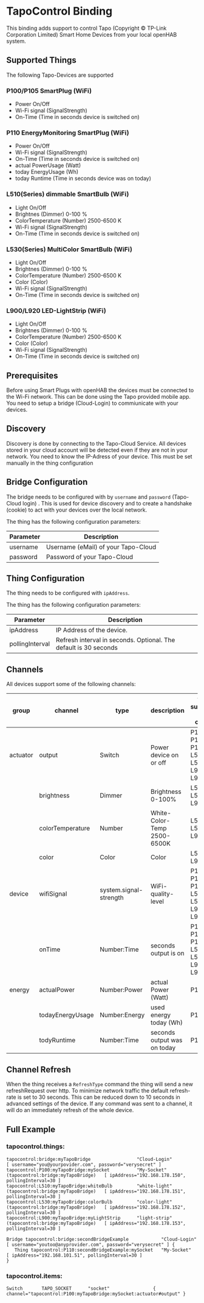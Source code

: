 # TapoControl Binding

This binding adds support to control Tapo (Copyright © TP-Link Corporation Limited) Smart Home Devices from your local openHAB system.

## Supported Things

The following Tapo-Devices are supported

### P100/P105 SmartPlug (WiFi)

* Power On/Off
* Wi-Fi signal (SignalStrength)
* On-Time (Time in seconds device is switched on)

### P110 EnergyMonitoring SmartPlug (WiFi)

* Power On/Off
* Wi-Fi signal (SignalStrength)
* On-Time (Time in seconds device is switched on)
* actual PowerUsage (Watt)
* today EnergyUsage (Wh)
* today Runtime (Time in seconds device was on today)

### L510(Series) dimmable SmartBulb (WiFi)

* Light On/Off
* Brightnes (Dimmer)  0-100 %
* ColorTemperature (Number) 2500-6500 K
* Wi-Fi signal (SignalStrength)
* On-Time (Time in seconds device is switched on)

### L530(Series) MultiColor SmartBulb (WiFi)

* Light On/Off
* Brightnes (Dimmer)  0-100 %
* ColorTemperature (Number) 2500-6500 K
* Color (Color)
* Wi-Fi signal (SignalStrength)
* On-Time (Time in seconds device is switched on)

### L900/L920 LED-LightStrip (WiFi)

* Light On/Off
* Brightnes (Dimmer)  0-100 %
* ColorTemperature (Number) 2500-6500 K
* Color (Color)
* Wi-Fi signal (SignalStrength)
* On-Time (Time in seconds device is switched on)


## Prerequisites

Before using Smart Plugs with openHAB the devices must be connected to the Wi-Fi network.
This can be done using the Tapo provided mobile app.
You need to setup a bridge (Cloud-Login) to commiunicate with your devices.

## Discovery

Discovery is done by connecting to the Tapo-Cloud Service. 
All devices stored in your cloud account will be detected even if they are not in your network.
You need to know the IP-Adress of your device. This must be set manually in the thing configuration

## Bridge Configuration

The bridge needs to be configured with by `username` and `password` (Tapo-Cloud login) .
This is used for device discovery and to create a handshake (cookie) to act with your devices over the local network.

The thing has the following configuration parameters:

| Parameter          | Description                                                          |
|--------------------|----------------------------------------------------------------------|
| username           | Username (eMail) of your Tapo-Cloud                                  |
| password           | Password of your Tapo-Cloud                                          |

## Thing Configuration

The thing needs to be configured with `ipAddress`.

The thing has the following configuration parameters:

| Parameter          | Description                                                          |
|--------------------|----------------------------------------------------------------------|
| ipAddress          | IP Address of the device.                                            |
| pollingInterval    | Refresh interval in seconds. Optional. The default is 30 seconds     |


## Channels

All devices support some of the following channels:

| group     | channel          |type                    | description                  | things supporting this channel              |
|-----------|----------------- |------------------------|------------------------------|---------------------------------------------|
| actuator  | output           | Switch                 | Power device on or off       | P100, P105, P110, L510, L530, L900, L920    |
|           | brightness       | Dimmer                 | Brightness 0-100%            | L510, L530, L900                            |
|           | colorTemperature | Number                 | White-Color-Temp 2500-6500K  | L510, L530, L900                            |
|           | color            | Color                  | Color                        | L530, L900                                  |
| device    | wifiSignal       | system.signal-strength | WiFi-quality-level           | P100, P105, P110, L510, L530, L900, L920    |
|           | onTime           | Number:Time            | seconds output is on         | P100, P105, P110, L510, L530, L900, L920    |
| energy    | actualPower      | Number:Power           | actual Power (Watt)          | P110                                        |
|           | todayEnergyUsage | Number:Energy          | used energy today (Wh)       | P110                                        |
|           | todyRuntime      | Number:Time            | seconds output was on today  | P110                                        |


## Channel Refresh

When the thing receives a `RefreshType` command the thing will send a new refreshRequest over http.
To minimize network traffic the default refresh-rate is set to 30 seconds. This can be reduced down to 10 seconds in advanced settings of the device. If any command was sent to a channel, it will do an immediately refresh of the whole device.


## Full Example

### tapocontrol.things:

```
tapocontrol:bridge:myTapoBridge                 "Cloud-Login"               [ username="you@yourpovider.com", password="verysecret" ]
tapocontrol:P100:myTapoBridge:mySocket          "My-Socket"     (tapocontrol:bridge:myTapoBridge)   [ ipAddress="192.168.178.150", pollingInterval=30 ]
tapocontrol:L510:myTapoBridge:whiteBulb         "white-light"   (tapocontrol:bridge:myTapoBridge)   [ ipAddress="192.168.178.151", pollingInterval=30 ]
tapocontrol:L530:myTapoBridge:colorBulb         "color-light"   (tapocontrol:bridge:myTapoBridge)   [ ipAddress="192.168.178.152", pollingInterval=30 ]
tapocontrol:L900:myTapoBridge:myLightStrip      "light-strip"   (tapocontrol:bridge:myTapoBridge)   [ ipAddress="192.168.178.153", pollingInterval=30 ]

Bridge tapocontrol:bridge:secondBridgeExample            "Cloud-Login"        [ username="youtoo@anyprovider.com", password="verysecret" ] {
   Thing tapocontrol:P110:secondBridgeExample:mySocket   "My-Socket"          [ ipAddress="192.168.101.51", pollingInterval=30 ]
}
```

### tapocontrol.items:

```
Switch       TAPO_SOCKET      "socket"                { channel="tapocontrol:P100:myTapoBridge:mySocket:actuator#output" }
``` 
